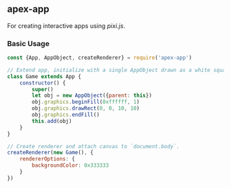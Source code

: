 ## apex-app

For creating interactive apps using *pixi.js*.

### Basic Usage

```javascript
const {App, AppObject, createRenderer} = require('apex-app')

// Extend app, initialize with a single AppObject drawn as a white square.
class Game extends App {
    constructor() {
        super()
        let obj = new AppObject({parent: this})
        obj.graphics.beginFill(0xffffff, 1)
        obj.graphics.drawRect(0, 0, 10, 10)
        obj.graphics.endFill()
        this.add(obj)
    }
}

// Create renderer and attach canvas to `document.body`.
createRenderer(new Game(), {
    rendererOptions: {
        backgroundColor: 0x333333
    }
})
 ```
 
 